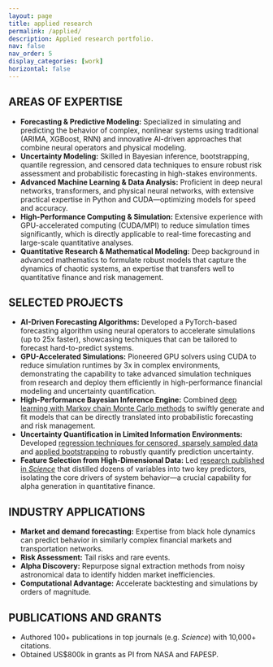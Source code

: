 ```yaml
---
layout: page
title: applied research
permalink: /applied/
description: Applied research portfolio.
nav: false
nav_order: 5
display_categories: [work]
horizontal: false
---
```


## AREAS OF EXPERTISE

* **Forecasting & Predictive Modeling:** Specialized in simulating and predicting the behavior of complex, nonlinear systems using traditional (ARIMA, XGBoost, RNN) and innovative AI-driven approaches that combine neural operators and physical modeling.
* **Uncertainty Modeling:** Skilled in Bayesian inference, bootstrapping, quantile regression, and censored data techniques to ensure robust risk assessment and probabilistic forecasting in high-stakes environments.
* **Advanced Machine Learning & Data Analysis:** Proficient in deep neural networks, transformers, and physical neural networks, with extensive practical expertise in Python and CUDA—optimizing models for speed and accuracy.
* **High-Performance Computing & Simulation:** Extensive experience with GPU-accelerated computing (CUDA/MPI) to reduce simulation times significantly, which is directly applicable to real-time forecasting and large-scale quantitative analyses.
* **Quantitative Research & Mathematical Modeling:** Deep background in advanced mathematics to formulate robust models that capture the dynamics of chaotic systems, an expertise that transfers well to quantitative finance and risk management.

## SELECTED PROJECTS

* **AI-Driven Forecasting Algorithms:** Developed a PyTorch-based forecasting algorithm using neural operators to accelerate simulations (up to 25x faster), showcasing techniques that can be tailored to forecast hard-to-predict systems.
* **GPU-Accelerated Simulations:** Pioneered GPU solvers using CUDA to reduce simulation runtimes by 3x in complex environments, demonstrating the capability to take advanced simulation techniques from research and deploy them efficiently in high-performance financial modeling and uncertainty quantification.
* **High-Performance Bayesian Inference Engine:** Combined [deep learning with Markov chain Monte Carlo methods](https://ui.adsabs.harvard.edu/abs/2022MNRAS.509.5657A/abstract) to swiftly generate and fit models that can be directly translated into probabilistic forecasting and risk management.
* **Uncertainty Quantification in Limited Information Environments:** Developed [regression techniques for censored, sparsely sampled data](https://ui.adsabs.harvard.edu/abs/2020MNRAS.492.4120D/abstract) and [applied bootstrapping](https://ui.adsabs.harvard.edu/abs/2020MNRAS.499.2934R/abstract) to robustly quantify prediction uncertainty.
* **Feature Selection from High-Dimensional Data:** Led [research published in *Science*](https://ui.adsabs.harvard.edu/abs/2012Sci...338.1445N/abstract) that distilled dozens of variables into two key predictors, isolating the core drivers of system behavior—a crucial capability for alpha generation in quantitative finance.

## INDUSTRY APPLICATIONS

- **Market and demand forecasting:** Expertise from black hole dynamics can predict behavior in similarly complex financial markets and transportation networks.
- **Risk Assessment:** Tail risks and rare events.
- **Alpha Discovery:** Repurpose signal extraction methods from noisy astronomical data to identify hidden market inefficiencies.
- **Computational Advantage:** Accelerate backtesting and simulations by orders of magnitude.

## PUBLICATIONS AND GRANTS

* Authored 100+ publications in top journals (e.g. *Science*) with 10,000+ citations.
* Obtained US$800k in grants as PI from NASA and FAPESP.
